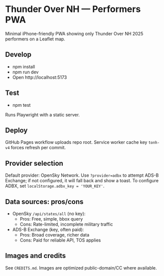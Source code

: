 # Thunder Over NH — Performers PWA

Minimal iPhone-friendly PWA showing only Thunder Over NH 2025 performers on a Leaflet map.

## Develop

- npm install
- npm run dev
- Open http://localhost:5173

## Test

- npm test

Runs Playwright with a static server.

## Deploy

GitHub Pages workflow uploads repo root. Service worker cache key `tonh-v4` forces refresh per commit.

## Provider selection

Default provider: OpenSky Network. Use `?provider=adbx` to attempt ADS-B Exchange; if not configured, it will fall back and show a toast. To configure ADBX, set `localStorage.adbx_key = 'YOUR_KEY'`.

## Data sources: pros/cons

- OpenSky `/api/states/all` (no key):
  - Pros: Free, simple, bbox query
  - Cons: Rate-limited, incomplete military traffic
- ADS-B Exchange (key, often paid):
  - Pros: Broad coverage, richer data
  - Cons: Paid for reliable API, TOS applies

## Images and credits

See `CREDITS.md`. Images are optimized public-domain/CC where available.
